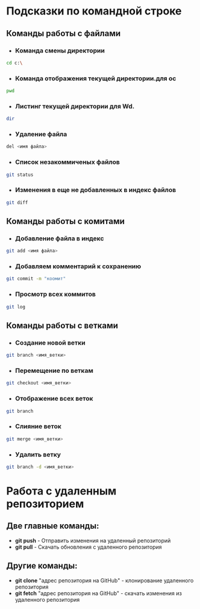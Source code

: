 # Подсказки по командной строке
## Команды работы с файлами
* ### Команда смены директории
```sh
cd c:\
```

* ### Команда отображения текущей директории.для ос
```sh
pwd
```

* ### Листинг текущей директории для Wd.
```sh
dir
```

* ### Удаление файла
```sh
del <имя файла>
```

* ### Список незакоммиченых файлов
```sh
git status
```

* ### Изменения в еще не добавленных в индекс файлов
```sh
git diff
```


## Команды работы с комитами

* ### Добавление файла в индекс
```sh
git add <имя файла>
```

* ### Добавляем комментарий к сохранению
```sh
git commit -m "коомит"
```

* ### Просмотр всех коммитов
```sh
git log
```

## Команды работы с ветками


* ### Создание новой ветки

```sh
git branch <имя_ветки>
```

* ### Перемещение по веткам
```sh
git checkout <имя_ветки>
```

* ### Отображение всех веток
```sh
git branch
```
* ### Слияние веток
```sh
git merge <имя_ветки>
```

* ### Удалить ветку
```sh
git branch -d <имя_ветки>
```

# Работа с удаленным репозиторием

## Две главные команды:

* **git push** - Отправить изменения на удаленный репозиторий
* **git pull** - Скачать обновления с удаленного репозитория

## Другие команды:

* **git clone** "адрес репозитория на GitHub" - клонирование удаленного репозитория
* **git fetch** "адрес репозитория на GitHub" - скачать изменения из удаленного репозитория


